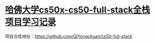 # [哈佛大学cs50x-cs50-full-stack全栈项目学习记录](https://github.com/QiYongchuan/MyGitBlog/issues/82)

项目仓库地址：https://github.com/QiYongchuan/cs50-full-stack
